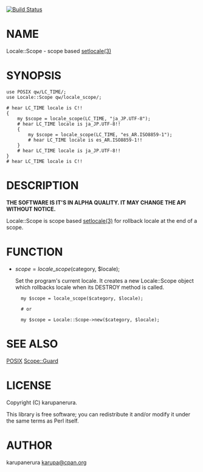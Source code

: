 [![Build Status](https://travis-ci.org/karupanerura/Locale-Scope.png?branch=master)](https://travis-ci.org/karupanerura/Locale-Scope)
# NAME

Locale::Scope - scope based [setlocale(3)](http://man.he.net/man3/setlocale)

# SYNOPSIS

    use POSIX qw/LC_TIME/;
    use Locale::Scope qw/locale_scope/;

    # hear LC_TIME locale is C!!
    {
        my $scope = locale_scope(LC_TIME, "ja_JP.UTF-8");
        # hear LC_TIME locale is ja_JP.UTF-8!!
        {
            my $scope = locale_scope(LC_TIME, "es_AR.ISO8859-1");
            # hear LC_TIME locale is es_AR.ISO8859-1!!
        }
        # hear LC_TIME locale is ja_JP.UTF-8!!
    }
    # hear LC_TIME locale is C!!

# DESCRIPTION

**THE SOFTWARE IS IT'S IN ALPHA QUALITY. IT MAY CHANGE THE API WITHOUT NOTICE.**

Locale::Scope is scope based [setlocale(3)](http://man.he.net/man3/setlocale) for rollback locale at the end of a scope.

# FUNCTION

- $scope = locale\_scope($category, $locale);

    Set the program's current locale.
    It creates a new Locale::Scope object which rollbacks locale when its DESTROY method is called.

        my $scope = locale_scope($category, $locale);

        # or

        my $scope = Locale::Scope->new($category, $locale);

# SEE ALSO

[POSIX](https://metacpan.org/pod/POSIX)
[Scope::Guard](https://metacpan.org/pod/Scope::Guard)

# LICENSE

Copyright (C) karupanerura.

This library is free software; you can redistribute it and/or modify
it under the same terms as Perl itself.

# AUTHOR

karupanerura <karupa@cpan.org>
